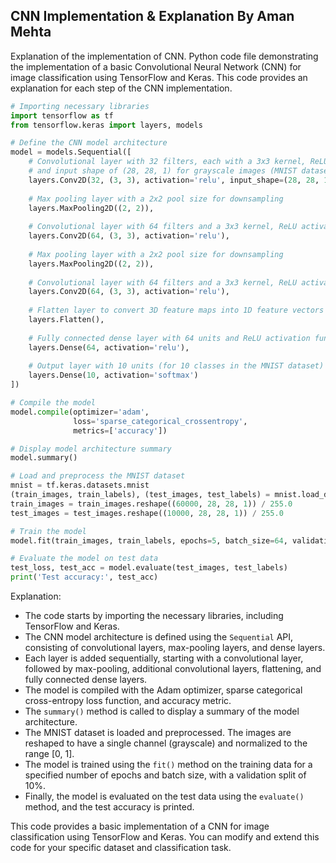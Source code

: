 ## CNN Implementation & Explanation By Aman Mehta 
Explanation of the implementation of CNN. Python code file demonstrating the implementation of a basic Convolutional Neural Network (CNN) for image classification using TensorFlow and Keras. This code provides an explanation for each step of the CNN implementation.

```python
# Importing necessary libraries
import tensorflow as tf
from tensorflow.keras import layers, models

# Define the CNN model architecture
model = models.Sequential([
    # Convolutional layer with 32 filters, each with a 3x3 kernel, ReLU activation function,
    # and input shape of (28, 28, 1) for grayscale images (MNIST dataset)
    layers.Conv2D(32, (3, 3), activation='relu', input_shape=(28, 28, 1)),
    
    # Max pooling layer with a 2x2 pool size for downsampling
    layers.MaxPooling2D((2, 2)),
    
    # Convolutional layer with 64 filters and a 3x3 kernel, ReLU activation function
    layers.Conv2D(64, (3, 3), activation='relu'),
    
    # Max pooling layer with a 2x2 pool size for downsampling
    layers.MaxPooling2D((2, 2)),
    
    # Convolutional layer with 64 filters and a 3x3 kernel, ReLU activation function
    layers.Conv2D(64, (3, 3), activation='relu'),
    
    # Flatten layer to convert 3D feature maps into 1D feature vectors
    layers.Flatten(),
    
    # Fully connected dense layer with 64 units and ReLU activation function
    layers.Dense(64, activation='relu'),
    
    # Output layer with 10 units (for 10 classes in the MNIST dataset) and softmax activation function
    layers.Dense(10, activation='softmax')
])

# Compile the model
model.compile(optimizer='adam',
              loss='sparse_categorical_crossentropy',
              metrics=['accuracy'])

# Display model architecture summary
model.summary()

# Load and preprocess the MNIST dataset
mnist = tf.keras.datasets.mnist
(train_images, train_labels), (test_images, test_labels) = mnist.load_data()
train_images = train_images.reshape((60000, 28, 28, 1)) / 255.0
test_images = test_images.reshape((10000, 28, 28, 1)) / 255.0

# Train the model
model.fit(train_images, train_labels, epochs=5, batch_size=64, validation_split=0.1)

# Evaluate the model on test data
test_loss, test_acc = model.evaluate(test_images, test_labels)
print('Test accuracy:', test_acc)
```

Explanation:
- The code starts by importing the necessary libraries, including TensorFlow and Keras.
- The CNN model architecture is defined using the `Sequential` API, consisting of convolutional layers, max-pooling layers, and dense layers.
- Each layer is added sequentially, starting with a convolutional layer, followed by max-pooling, additional convolutional layers, flattening, and fully connected dense layers.
- The model is compiled with the Adam optimizer, sparse categorical cross-entropy loss function, and accuracy metric.
- The `summary()` method is called to display a summary of the model architecture.
- The MNIST dataset is loaded and preprocessed. The images are reshaped to have a single channel (grayscale) and normalized to the range [0, 1].
- The model is trained using the `fit()` method on the training data for a specified number of epochs and batch size, with a validation split of 10%.
- Finally, the model is evaluated on the test data using the `evaluate()` method, and the test accuracy is printed.

This code provides a basic implementation of a CNN for image classification using TensorFlow and Keras. You can modify and extend this code for your specific dataset and classification task.
